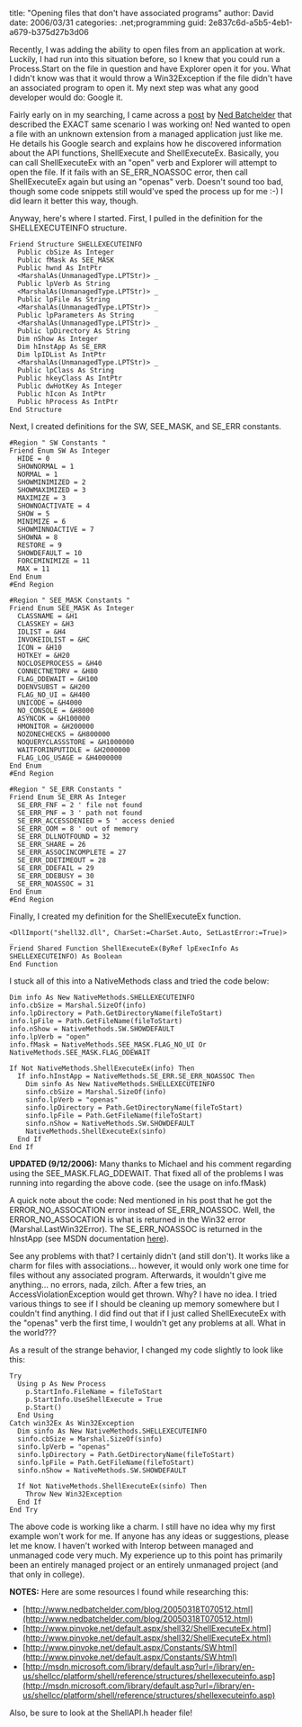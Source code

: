 
title: "Opening files that don't have associated programs"
author: David
date: 2006/03/31
categories: .net;programming
guid: 2e837c6d-a5b5-4eb1-a679-b375d27b3d06

Recently, I was adding the ability to open files from an application at work. Luckily, I had run into this situation before, so I knew that you could run a Process.Start on the file in question and have Explorer open it for you. What I didn't know was that it would throw a Win32Exception if the file didn't have an associated program to open it. My next step was what any good developer would do: Google it.

Fairly early on in my searching, I came across a [post](http://www.nedbatchelder.com/blog/20050318T070512.html) by [Ned Batchelder](http://www.nedbatchelder.com/blog/index.html) that described the EXACT same scenario I was working on! Ned wanted to open a file with an unknown extension from a managed application just like me. He details his Google search and explains how he discovered information about the API functions, ShellExecute and ShellExecuteEx. Basically, you can call ShellExecuteEx with an "open" verb and Explorer will attempt to open the file. If it fails with an SE_ERR_NOASSOC error, then call ShellExecuteEx again but using an "openas" verb. Doesn't sound too bad, though some code snippets still would've sped the process up for me :-) I did learn it better this way, though.

Anyway, here's where I started. First, I pulled in the definition for the SHELLEXECUTEINFO structure.

    Friend Structure SHELLEXECUTEINFO
      Public cbSize As Integer
      Public fMask As SEE_MASK
      Public hwnd As IntPtr
      <MarshalAs(UnmanagedType.LPTStr)> _
      Public lpVerb As String
      <MarshalAs(UnmanagedType.LPTStr)> _
      Public lpFile As String
      <MarshalAs(UnmanagedType.LPTStr)> _
      Public lpParameters As String
      <MarshalAs(UnmanagedType.LPTStr)> _
      Public lpDirectory As String
      Dim nShow As Integer
      Dim hInstApp As SE_ERR
      Dim lpIDList As IntPtr
      <MarshalAs(UnmanagedType.LPTStr)> _
      Public lpClass As String
      Public hkeyClass As IntPtr
      Public dwHotKey As Integer
      Public hIcon As IntPtr
      Public hProcess As IntPtr
    End Structure

Next, I created definitions for the SW, SEE_MASK, and SE_ERR constants.

    #Region " SW Constants "
    Friend Enum SW As Integer
      HIDE = 0
      SHOWNORMAL = 1
      NORMAL = 1
      SHOWMINIMIZED = 2
      SHOWMAXIMIZED = 3
      MAXIMIZE = 3
      SHOWNOACTIVATE = 4
      SHOW = 5
      MINIMIZE = 6
      SHOWMINNOACTIVE = 7
      SHOWNA = 8
      RESTORE = 9
      SHOWDEFAULT = 10
      FORCEMINIMIZE = 11
      MAX = 11
    End Enum
    #End Region

    #Region " SEE_MASK Constants "
    Friend Enum SEE_MASK As Integer
      CLASSNAME = &H1
      CLASSKEY = &H3
      IDLIST = &H4
      INVOKEIDLIST = &HC
      ICON = &H10
      HOTKEY = &H20
      NOCLOSEPROCESS = &H40
      CONNECTNETDRV = &H80
      FLAG_DDEWAIT = &H100
      DOENVSUBST = &H200
      FLAG_NO_UI = &H400
      UNICODE = &H4000
      NO_CONSOLE = &H8000
      ASYNCOK = &H100000
      HMONITOR = &H200000
      NOZONECHECKS = &H800000
      NOQUERYCLASSSTORE = &H1000000
      WAITFORINPUTIDLE = &H2000000
      FLAG_LOG_USAGE = &H4000000
    End Enum
    #End Region

    #Region " SE_ERR Constants "
    Friend Enum SE_ERR As Integer
      SE_ERR_FNF = 2 ' file not found
      SE_ERR_PNF = 3 ' path not found
      SE_ERR_ACCESSDENIED = 5 ' access denied
      SE_ERR_OOM = 8 ' out of memory
      SE_ERR_DLLNOTFOUND = 32
      SE_ERR_SHARE = 26
      SE_ERR_ASSOCINCOMPLETE = 27
      SE_ERR_DDETIMEOUT = 28
      SE_ERR_DDEFAIL = 29
      SE_ERR_DDEBUSY = 30
      SE_ERR_NOASSOC = 31
    End Enum
    #End Region

Finally, I created my definition for the ShellExecuteEx function.

    <DllImport("shell32.dll", CharSet:=CharSet.Auto, SetLastError:=True)> _
    Friend Shared Function ShellExecuteEx(ByRef lpExecInfo As SHELLEXECUTEINFO) As Boolean
    End Function

I stuck all of this into a NativeMethods class and tried the code below: 

    Dim info As New NativeMethods.SHELLEXECUTEINFO
    info.cbSize = Marshal.SizeOf(info)
    info.lpDirectory = Path.GetDirectoryName(fileToStart)
    info.lpFile = Path.GetFileName(fileToStart)
    info.nShow = NativeMethods.SW.SHOWDEFAULT
    info.lpVerb = "open"
    info.fMask = NativeMethods.SEE_MASK.FLAG_NO_UI Or NativeMethods.SEE_MASK.FLAG_DDEWAIT

    If Not NativeMethods.ShellExecuteEx(info) Then
      If info.hInstApp = NativeMethods.SE_ERR.SE_ERR_NOASSOC Then
        Dim sinfo As New NativeMethods.SHELLEXECUTEINFO
        sinfo.cbSize = Marshal.SizeOf(info)
        sinfo.lpVerb = "openas"
        sinfo.lpDirectory = Path.GetDirectoryName(fileToStart)
        sinfo.lpFile = Path.GetFileName(fileToStart)
        sinfo.nShow = NativeMethods.SW.SHOWDEFAULT
        NativeMethods.ShellExecuteEx(sinfo)
      End If
    End If

**UPDATED (9/12/2006):** Many thanks to Michael and his comment regarding using the SEE_MASK.FLAG_DDEWAIT. That fixed all of the problems I was running into regarding the above code. (see the usage on info.fMask)

A quick note about the code: Ned mentioned in his post that he got the ERROR_NO_ASSOCATION error instead of SE_ERR_NOASSOC. Well, the ERROR_NO_ASSOCATION is what is returned in the Win32 error (Marshal.LastWin32Error). The SE_ERR_NOASSOC is returned in the hInstApp (see MSDN documentation [here](http://msdn.microsoft.com/library/default.asp?url=/library/en-us/shellcc/platform/shell/reference/structures/shellexecuteinfo.asp)). 

See any problems with that? I certainly didn't (and still don't). It works like a charm for files with associations... however, it would only work one time for files without any associated program. Afterwards, it wouldn't give me anything... no errors, nada, zilch. After a few tries, an AccessViolationException would get thrown. Why? I have no idea. I tried various things to see if I should be cleaning up memory somewhere but I couldn't find anything. I did find out that if I just called ShellExecuteEx with the "openas" verb the first time, I wouldn't get any problems at all. What in the world???

As a result of the strange behavior, I changed my code slightly to look like this: 

    Try
      Using p As New Process
        p.StartInfo.FileName = fileToStart
        p.StartInfo.UseShellExecute = True
        p.Start()
      End Using
    Catch win32Ex As Win32Exception
      Dim sinfo As New NativeMethods.SHELLEXECUTEINFO
      sinfo.cbSize = Marshal.SizeOf(sinfo)
      sinfo.lpVerb = "openas"
      sinfo.lpDirectory = Path.GetDirectoryName(fileToStart)
      sinfo.lpFile = Path.GetFileName(fileToStart)
      sinfo.nShow = NativeMethods.SW.SHOWDEFAULT

      If Not NativeMethods.ShellExecuteEx(sinfo) Then
        Throw New Win32Exception
      End If
    End Try

The above code is working like a charm. I still have no idea why my first example won't work for me. If anyone has any ideas or suggestions, please let me know. I haven't worked with Interop between managed and unmanaged code very much. My experience up to this point has primarily been an entirely managed project or an entirely unmanaged project (and that only in college).

**NOTES:** Here are some resources I found while researching this:

- [http://www.nedbatchelder.com/blog/20050318T070512.html](http://www.nedbatchelder.com/blog/20050318T070512.html)
- [http://www.pinvoke.net/default.aspx/shell32/ShellExecuteEx.html](http://www.pinvoke.net/default.aspx/shell32/ShellExecuteEx.html)
- [http://www.pinvoke.net/default.aspx/Constants/SW.html](http://www.pinvoke.net/default.aspx/Constants/SW.html)
- [http://msdn.microsoft.com/library/default.asp?url=/library/en-us/shellcc/platform/shell/reference/structures/shellexecuteinfo.asp](http://msdn.microsoft.com/library/default.asp?url=/library/en-us/shellcc/platform/shell/reference/structures/shellexecuteinfo.asp)

Also, be sure to look at the ShellAPI.h header file!

